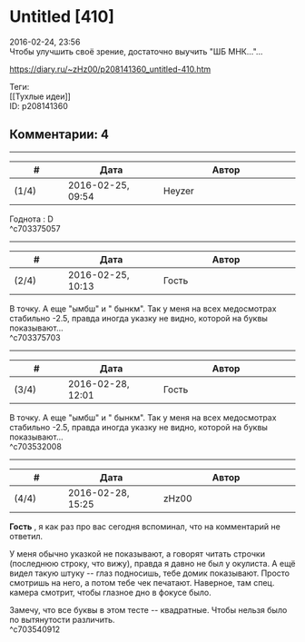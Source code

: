 Untitled [410]
==============

  
2016-02-24, 23:56  
 Чтобы улучшить своё зрение, достаточно выучить "ШБ МНК..."...   
  
<https://diary.ru/~zHz00/p208141360_untitled-410.htm>  
  
Теги:  
[[Тухлые идеи]]  
ID: p208141360  


Комментарии: 4
--------------

  


---



|         #         |              Дата              |                     Автор                     |           ID           |
| --- | --- | --- | --- |
| (1/4) | 2016-02-25, 09:54 | Heyzer | c703375057 |

  
 Годнота : D   
 ^c703375057

---



|         #         |              Дата              |                     Автор                     |           ID           |
| --- | --- | --- | --- |
| (2/4) | 2016-02-25, 10:13 | Гость | c703375703 |

  
 В точку. А еще "ымбш" и " бынкм". Так у меня на всех медосмотрах стабильно -2.5, правда иногда указку не видно, которой на буквы показывают...   
 ^c703375703

---



|         #         |              Дата              |                     Автор                     |           ID           |
| --- | --- | --- | --- |
| (3/4) | 2016-02-28, 12:01 | Гость | c703532008 |

  
 В точку. А еще "ымбш" и " бынкм". Так у меня на всех медосмотрах стабильно -2.5, правда иногда указку не видно, которой на буквы показывают...   
 ^c703532008

---



|         #         |              Дата              |                     Автор                     |           ID           |
| --- | --- | --- | --- |
| (4/4) | 2016-02-28, 15:25 | zHz00 | c703540912 |

  
  **Гость**  , я как раз про вас сегодня вспоминал, что на комментарий не ответил.   
   
 У меня обычно указкой не показывают, а говорят читать строчки (последнюю строку, что вижу), правда я давно не был у окулиста. А ещё видел такую штуку -- глаз подносишь, тебе домик показывают. Просто смотришь на него, а потом тебе чек печатают. Наверное, там спец. камера смотрит, чтобы глазное дно в фокусе было.   
   
 Замечу, что все буквы в этом тесте -- квадратные. Чтобы нельзя было по вытянутости различить.   
 ^c703540912